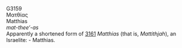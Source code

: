 <body>
  <p>G3159<br>  Ματθίας  <br> Matthias  <br><i>mat-thee‘-as </i><br>Apparently a shortened form of <a href="g3161.htm">3161</a>  <i>Matthias</i> (that is, <i>Mattithjah</i>), an Israelite: - Matthias.<br></p>
 </body>